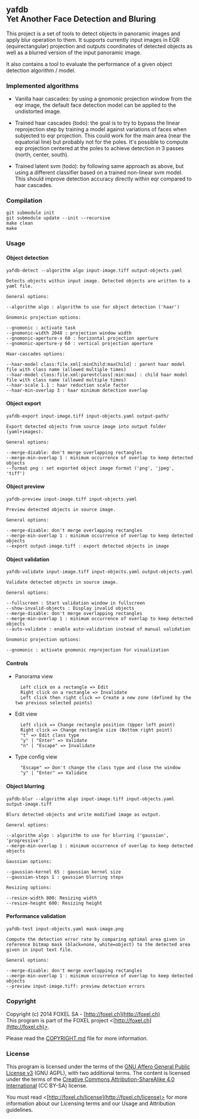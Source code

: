 
## yafdb<br />Yet Another Face Detection and Bluring

This project is a set of tools to detect objects in panoramic images and apply blur operation to them. It supports
currently input images in EQR (equirectangular) projection and outputs coordinates of detected objects as well as
a blurred version of the input panoramic image.

It also contains a tool to evaluate the performance of a given object detection algorithm / model.


### Implemented algorithms

* Vanilla haar cascades: by using a gnomonic projection window from the eqr image, the default face detection
model can be applied to the undistorted image.

* Trained haar cascades (todo): the goal is to try to bypass the linear reprojection step by training a model
against variations of faces when subjected to eqr projection. This could work for the main area (near the
equatorial line) but probably not for the poles. It's possible to compute eqr projection centered at the
poles to achieve detection in 3 passes (north, center, south).

* Trained latent svm (todo): by following same approach as above, but using a different classifier based on a
trained non-linear svm model. This should improve detection accuracy directly within eqr compared to haar
cascades.


### Compilation

    git submodule init
    git submodule update --init --recursive
    make clean
    make


### Usage

#### Object detection

    yafdb-detect --algorithm algo input-image.tiff output-objects.yaml

    Detects objects within input image. Detected objects are written to a yaml file.

    General options:

    --algorithm algo : algorithm to use for object detection ('haar')

    Gnomonic projection options:

    --gnomonic : activate task
    --gnomonic-width 2048 : projection window width
    --gnomonic-aperture-x 60 : horizontal projection aperture
    --gnomonic-aperture-y 60 : vertical projection aperture

    Haar-cascades options:

    --haar-model class:file.xml[:minChild:maxChild] : parent haar model file with class name (allowed multiple times)
    --haar-model class:file.xml:parentclass[:min:max] : child haar model file with class name (allowed multiple times)
    --haar-scale 1.1 : haar reduction scale factor
    --haar-min-overlap 3 : haar minimum detection overlap


#### Object export

    yafdb-export input-image.tiff input-objects.yaml output-path/

    Export detected objects from source image into output folder (yaml+images).

    General options:

    --merge-disable: don't merge overlapping rectangles
    --merge-min-overlap 1 : minimum occurrence of overlap to keep detected objects
    --format png : set exported object image format ('png', 'jpeg', 'tiff')


#### Object preview

    yafdb-preview input-image.tiff input-objects.yaml

    Preview detected objects in source image.

    General options:

    --merge-disable: don't merge overlapping rectangles
    --merge-min-overlap 1 : minimum occurrence of overlap to keep detected objects
    --export output-image.tiff : export detected objects in image


#### Object validation

    yafdb-validate input-image.tiff input-objects.yaml output-objects.yaml

    Validate detected objects in source image.

    General options:
    
    --fullscreen : Start validation window in fullscreen
    --show-invalid-objects : Display invalid objects
    --merge-disable: don't merge overlapping rectangles
    --merge-min-overlap 1 : minimum occurrence of overlap to keep detected objects
    --auto-validate : enable auto-validation instead of manual validation

    Gnomonic projection options:

    --gnomonic : activate gnomonic reprojection for visualization

#### Controls

* Panorama view

        Left click on a rectangle => Edit
        Right click on a rectangle => Invalidate
        Left click then right click => Create a new zone (defined by the two previous selected points)

* Edit view
    
        Left click => Change rectangle position (Upper left point)
        Right click => Change rectangle size (Bottom right point)
        "t" => Edit class type
        "y" | "Enter" => Validate
        "n" | "Escape" => Invalidate

* Type config view
    
        "Escape" => Don't change the class type and close the window
        "y" | "Enter" => Validate


#### Object blurring

    yafdb-blur --algorithm algo input-image.tiff input-objects.yaml output-image.tiff

    Blurs detected objects and write modified image as output.

    General options:

    --algorithm algo : algorithm to use for blurring ('gaussian', 'progressive')
    --merge-min-overlap 1 : minimum occurrence of overlap to keep detected objects

    Gaussian options:

    --gaussian-kernel 65 : gaussian kernel size
    --gaussian-steps 1 : gaussian blurring steps

    Resizing options:

    --resize-width 800: Resizing width
    --resize-height 600: Resizing height

#### Performance validation

    yafdb-test input-objects.yaml mask-image.png

    Compute the detection error rate by comparing optimal area given in
    reference bitmap mask (black=none, white=object) to the detected area
    given in input text file.

    General options:

    --merge-disable: don't merge overlapping rectangles
    --merge-min-overlap 1 : minimum occurrence of overlap to keep detected objects
    --preview input-image.tiff: preview detection errors


### Copyright

Copyright (c) 2014 FOXEL SA - [http://foxel.ch](http://foxel.ch)<br />
This program is part of the FOXEL project <[http://foxel.ch](http://foxel.ch)>.

Please read the [COPYRIGHT.md](COPYRIGHT.md) file for more information.


### License

This program is licensed under the terms of the
[GNU Affero General Public License v3](http://www.gnu.org/licenses/agpl.html)
(GNU AGPL), with two additional terms. The content is licensed under the terms
of the
[Creative Commons Attribution-ShareAlike 4.0 International](http://creativecommons.org/licenses/by-sa/4.0/)
(CC BY-SA) license.

You must read <[http://foxel.ch/license](http://foxel.ch/license)> for more
information about our Licensing terms and our Usage and Attribution guidelines.
